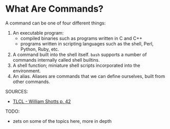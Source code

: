 # What Are Commands?

A command can be one of four different things:
1. An executable program:
    * compiled binaries such as programs written in C and C++
    * programs written in scripting languages such as the shell, Perl, Python, Ruby, etc.
1. A command built into the shell itself. `bash` supports a number of commands internally called shell builtins.
1. A shell function; miniature shell scripts incorporated into the environment.
1. An alias. Aliases are commands that we can define ourselves, built from other commands.

SOURCES:
* [TLCL - William Shotts p. 42](https://linuxcommand.org/tlcl.php)

TODO:
* zets on some of the topics here, more in depth